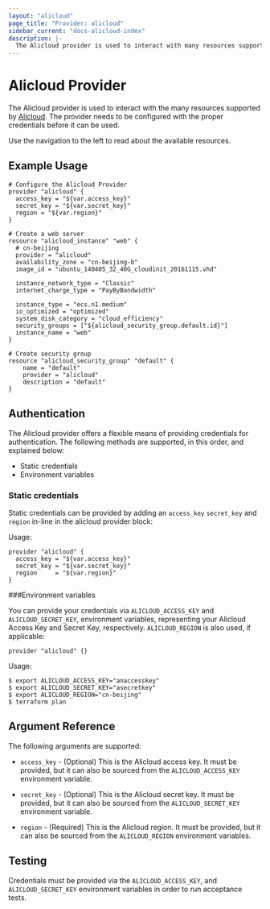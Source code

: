 ```yaml
---
layout: "alicloud"
page_title: "Provider: alicloud"
sidebar_current: "docs-alicloud-index"
description: |-
  The Alicloud provider is used to interact with many resources supported by Alicloud. The provider needs to be configured with the proper credentials before it can be used.
---
```


# Alicloud Provider

The Alicloud provider is used to interact with the
many resources supported by [Alicloud](https://www.aliyun.com). The provider needs to be configured
with the proper credentials before it can be used.

Use the navigation to the left to read about the available resources.

## Example Usage

```
# Configure the Alicloud Provider
provider "alicloud" {
  access_key = "${var.access_key}"
  secret_key = "${var.secret_key}"
  region = "${var.region}"
}

# Create a web server
resource "alicloud_instance" "web" {
  # cn-beijing
  provider = "alicloud"
  availability_zone = "cn-beijing-b"
  image_id = "ubuntu_140405_32_40G_cloudinit_20161115.vhd"

  instance_network_type = "Classic"
  internet_charge_type = "PayByBandwidth"

  instance_type = "ecs.n1.medium"
  io_optimized = "optimized"
  system_disk_category = "cloud_efficiency"
  security_groups = ["${alicloud_security_group.default.id}"]
  instance_name = "web"
}

# Create security group
resource "alicloud_security_group" "default" {
	name = "default"
	provider = "alicloud"
	description = "default"
}
```

## Authentication 

The Alicloud provider offers a flexible means of providing credentials for authentication. 
The following methods are supported, in this order, and explained below:

- Static credentials
- Environment variables

### Static credentials ###

Static credentials can be provided by adding an `access_key` `secret_key` and `region` in-line in the
alicloud provider block:

Usage: 

```
provider "alicloud" {
  access_key = "${var.access_key}"
  secret_key = "${var.secret_key}"
  region     = "${var.region}"
}
```


###Environment variables

You can provide your credentials via `ALICLOUD_ACCESS_KEY` and `ALICLOUD_SECRET_KEY`, 
environment variables, representing your Alicloud Access Key and Secret Key, respectively.
`ALICLOUD_REGION` is also used, if applicable:

```
provider "alicloud" {}
```

Usage:

```
$ export ALICLOUD_ACCESS_KEY="anaccesskey" 
$ export ALICLOUD_SECRET_KEY="asecretkey"
$ export ALICLOUD_REGION="cn-beijing"
$ terraform plan
```


## Argument Reference

The following arguments are supported:

* `access_key` - (Optional) This is the Alicloud access key. It must be provided, but
  it can also be sourced from the `ALICLOUD_ACCESS_KEY` environment variable.

* `secret_key` - (Optional) This is the Alicloud secret key. It must be provided, but
  it can also be sourced from the `ALICLOUD_SECRET_KEY` environment variable.

* `region` - (Required) This is the Alicloud region. It must be provided, but
  it can also be sourced from the `ALICLOUD_REGION` environment variables.


## Testing

Credentials must be provided via the `ALICLOUD_ACCESS_KEY`, and `ALICLOUD_SECRET_KEY` environment variables in order to run acceptance tests.

